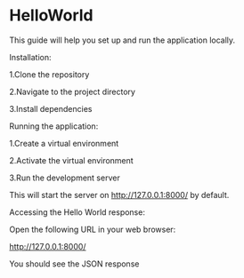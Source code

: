 # HelloWorld
This guide will help you set up and run the application locally.

Installation:

1.Clone the repository

2.Navigate to the project directory

3.Install dependencies

Running the application:

1.Create a virtual environment

2.Activate the virtual environment 

3.Run the development server

This will start the server on http://127.0.0.1:8000/ by default.



Accessing the Hello World response:

Open the following URL in your web browser:

http://127.0.0.1:8000/

You should see the JSON response

